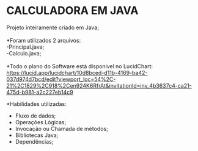 # CALCULADORA EM JAVA

Projeto inteiramente criado em Java;<br><br>
*Foram utilizados 2 arquivos: <br>
-Principal.java;<br> 
-Calculo.java;<br><br>
*Todo o plano do Software está disponivel no LucidChart:<br>https://lucid.app/lucidchart/10d8bced-d11b-4169-ba42-037d974d7bcd/edit?viewport_loc=54%2C-21%2C1829%2C918%2Cen924K6RfrAt&invitationId=inv_4b3637c4-ca21-475d-b981-a2c227eb14c9
<br>

*Habilidades utilizadas:<br>
- Fluxo de dados; <br>
- Operações Lógicas; <br>
- Invocação ou Chamada de métodos; <br>
- Bibliotecas Java; <br>
- Dependências; <br>
